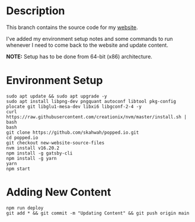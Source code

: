 # Description
This branch contains the source code for my [website](https://popped.io).

I've added my environment setup notes and some commands to run whenever I need to come back to the website and update content.

**NOTE:** Setup has to be done from 64-bit (x86) architecture.

# Environment Setup
```
sudo apt update && sudo apt upgrade -y
sudo apt install libpng-dev pngquant autoconf libtool pkg-config plocate git libglu1-mesa-dev libxi6 libgconf-2-4 -y
curl https://raw.githubusercontent.com/creationix/nvm/master/install.sh | bash
bash
git clone https://github.com/skahwah/popped.io.git
cd popped.io
git checkout new-website-source-files
nvm install v16.20.2
npm install -g gatsby-cli
npm install -g yarn
yarn
npm start
```

# Adding New Content
```
npm run deploy
git add * && git commit -m "Updating Content" && git push origin main
```
